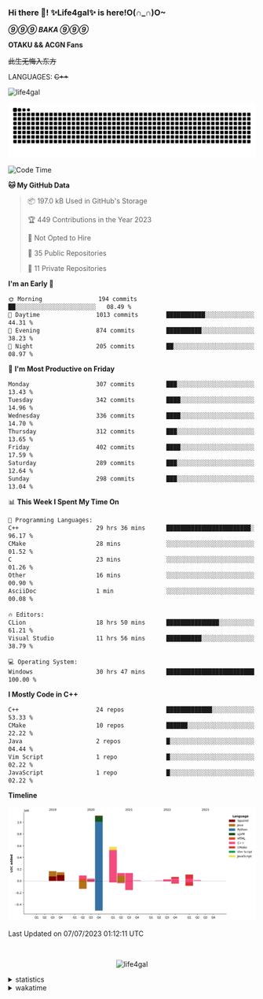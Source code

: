 ### Hi there 👋! ✨Life4gal✨ is here!O(∩_∩)O~

_**⑨⑨⑨ BAKA ⑨⑨⑨**_

**OTAKU && ACGN Fans**

~~此生无悔入东方~~

LANGUAGES: ~~C++~~

<p align="left"> <img src="https://komarev.com/ghpvc/?username=life4gal&label=Profile%20views&color=0e75b6&style=flat" alt="life4gal" /> </p>

![github contribution grid snake animation](https://raw.githubusercontent.com/Life4gal/Life4gal/snake_branch/github-contribution-grid-snake.svg)

<!--START_SECTION:waka-->
![Code Time](http://img.shields.io/badge/Code%20Time-3%2C305%20hrs%2031%20mins-blue)

**🐱 My GitHub Data** 

> 📦 197.0 kB Used in GitHub's Storage 
 > 
> 🏆 449 Contributions in the Year 2023
 > 
> 🚫 Not Opted to Hire
 > 
> 📜 35 Public Repositories 
 > 
> 🔑 11 Private Repositories 
 > 
**I'm an Early 🐤** 

```text
🌞 Morning                194 commits         ██░░░░░░░░░░░░░░░░░░░░░░░   08.49 % 
🌆 Daytime                1013 commits        ███████████░░░░░░░░░░░░░░   44.31 % 
🌃 Evening                874 commits         ██████████░░░░░░░░░░░░░░░   38.23 % 
🌙 Night                  205 commits         ██░░░░░░░░░░░░░░░░░░░░░░░   08.97 % 
```
📅 **I'm Most Productive on Friday** 

```text
Monday                   307 commits         ███░░░░░░░░░░░░░░░░░░░░░░   13.43 % 
Tuesday                  342 commits         ████░░░░░░░░░░░░░░░░░░░░░   14.96 % 
Wednesday                336 commits         ████░░░░░░░░░░░░░░░░░░░░░   14.70 % 
Thursday                 312 commits         ███░░░░░░░░░░░░░░░░░░░░░░   13.65 % 
Friday                   402 commits         ████░░░░░░░░░░░░░░░░░░░░░   17.59 % 
Saturday                 289 commits         ███░░░░░░░░░░░░░░░░░░░░░░   12.64 % 
Sunday                   298 commits         ███░░░░░░░░░░░░░░░░░░░░░░   13.04 % 
```


📊 **This Week I Spent My Time On** 

```text
💬 Programming Languages: 
C++                      29 hrs 36 mins      ████████████████████████░   96.17 % 
CMake                    28 mins             ░░░░░░░░░░░░░░░░░░░░░░░░░   01.52 % 
C                        23 mins             ░░░░░░░░░░░░░░░░░░░░░░░░░   01.26 % 
Other                    16 mins             ░░░░░░░░░░░░░░░░░░░░░░░░░   00.90 % 
AsciiDoc                 1 min               ░░░░░░░░░░░░░░░░░░░░░░░░░   00.08 % 

🔥 Editors: 
CLion                    18 hrs 50 mins      ███████████████░░░░░░░░░░   61.21 % 
Visual Studio            11 hrs 56 mins      ██████████░░░░░░░░░░░░░░░   38.79 % 

💻 Operating System: 
Windows                  30 hrs 47 mins      █████████████████████████   100.00 % 
```

**I Mostly Code in C++** 

```text
C++                      24 repos            █████████████░░░░░░░░░░░░   53.33 % 
CMake                    10 repos            ██████░░░░░░░░░░░░░░░░░░░   22.22 % 
Java                     2 repos             █░░░░░░░░░░░░░░░░░░░░░░░░   04.44 % 
Vim Script               1 repo              █░░░░░░░░░░░░░░░░░░░░░░░░   02.22 % 
JavaScript               1 repo              █░░░░░░░░░░░░░░░░░░░░░░░░   02.22 % 
```



**Timeline**

![Lines of Code chart](https://raw.githubusercontent.com/Life4gal/Life4gal/main/assets/bar_graph.png)


 Last Updated on 07/07/2023 01:12:11 UTC
<!--END_SECTION:waka-->

<img src="https://wakatime.com/share/@Life4gal/86c21846-f841-4004-aed1-e1165eb797d6.svg?sanitize=true" alt=""/>

<p align="center"> <img src="./images/⑨.jpg" alt="life4gal" /> </p>

<details>
	<summary>statistics</summary>
	<img src="https://github-profile-trophy.vercel.app/?username=life4gal" alt=""/>
	<img src="https://github-readme-stats.life4gal.vercel.app/api/top-langs/?username=Life4gal&hide=html&show_icons=true&theme=synthwave&cache_seconds=1800" alt=""/>
	<img src="https://github-readme-stats.life4gal.vercel.app/api?username=Life4gal&show_icons=true&theme=synthwave&cache_seconds=1800" alt=""/>
</details>

<details>
	<summary>wakatime</summary>
	<img src="https://wakatime.com/share/@Life4gal/404666b2-d1ff-4388-94e0-a1935d341f14.svg?sanitize=true" alt=""/>
	<img src="https://wakatime.com/share/@Life4gal/972212ce-6084-4d98-a326-1997606ddf37.svg?sanitize=true" alt=""/>
	<img src="https://wakatime.com/share/@Life4gal/7ae4ead0-e1fd-412a-afcb-da977a5ae5e9.svg?sanitize=true" alt=""/>
</details>
